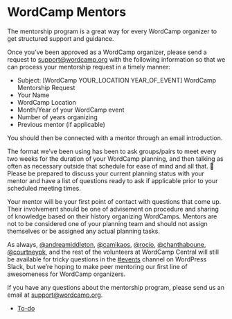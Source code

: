 # WordCamp Mentors

The mentorship program is a great way for every WordCamp organizer to get structured support and guidance.

Once you’ve been approved as a WordCamp organizer, please send a request to [support@wordcamp.org](mailto:support@wordcamp.org) with the following information so that we can process your mentorship request in a timely manner:

*   Subject: \[WordCamp YOUR\_LOCATION YEAR\_OF\_EVENT\] WordCamp Mentorship Request
*   Your Name
*   WordCamp Location
*   Month/Year of your WordCamp event
*   Number of years organizing
*   Previous mentor (if applicable)

You should then be connected with a mentor through an email introduction.

The format we’ve been using has been to ask groups/pairs to meet every two weeks for the duration of your WordCamp planning, and then talking as often as necessary outside that schedule for ease of mind and all that. 🙂 Please be prepared to discuss your current planning status with your mentor and have a list of questions ready to ask if applicable prior to your scheduled meeting times.

Your mentor will be your first point of contact with questions that come up. Their involvement should be one of advisement on procedure and sharing of knowledge based on their history organizing WordCamps. Mentors are not to be considered one of your planning team and should not assign themselves or be assigned any actual planning tasks.

As always, [@andreamiddleton](https://profiles.wordpress.org/andreamiddleton/), [@camikaos](https://profiles.wordpress.org/camikaos/), [@rocio](https://profiles.wordpress.org/rocio/), [@chanthaboune](https://profiles.wordpress.org/chanthaboune/), [@courtneypk](https://profiles.wordpress.org/courtneypk/), and the rest of the volunteers at WordCamp Central will still be available for tricky questions in the [#events](https://make.wordpress.org/community/tag/events-2/) channel on WordPress Slack, but we’re hoping to make peer mentoring our first line of awesomeness for WordCamp organizers.

If you have any questions about the mentorship program, please send us an email at [support@wordcamp.org](mailto:support@wordcamp.org).

*   [To-do](# "To-do")